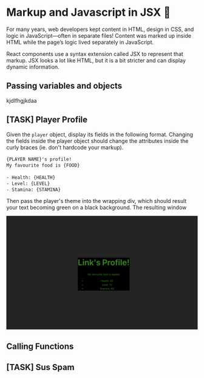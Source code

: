 # Markup and Javascript in JSX 🤔

For many years, web developers kept content in HTML, design in CSS, and logic in JavaScript—often in separate files! Content was marked up inside HTML while the page’s logic lived separately in JavaScript.

 React components use a syntax extension called JSX to represent that markup. JSX looks a lot like HTML, but it is a bit stricter and can display dynamic information. 

 ## Passing variables and objects
 kjdlfhgjkdaa

## [TASK] Player Profile
Given the `player` object, display its fields in the following format. Changing the fields inside the player object should change the attributes inside the curly braces (ie. don't hardcode your markup). 

```
{PLAYER NAME}'s profile!
My favourite food is {FOOD}

- Health: {HEALTH}
- Level: {LEVEL}
- Stamina: {STAMINA}
```

Then pass the player's theme into the wrapping div, which should result your text becoming green on a black background. The resulting window

![](./images/1-2-1.png)

## Calling Functions

## [TASK] Sus Spam
